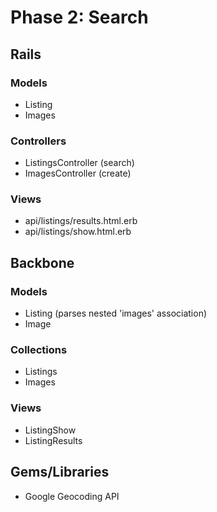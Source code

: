 # Phase 2: Search

## Rails
### Models
* Listing
* Images

### Controllers
* ListingsController (search)
* ImagesController (create)

### Views
* api/listings/results.html.erb
* api/listings/show.html.erb

## Backbone
### Models
* Listing (parses nested 'images' association)
* Image

### Collections
* Listings
* Images

### Views
* ListingShow
* ListingResults

## Gems/Libraries
* Google Geocoding API
